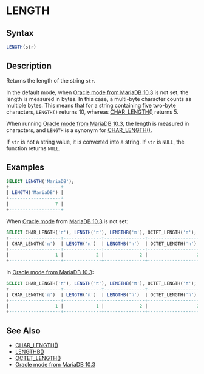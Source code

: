 # LENGTH

## Syntax

```sql
LENGTH(str)
```

## Description

Returns the length of the string `str`.

In the default mode, when [Oracle mode from MariaDB 10.3](/kb/en/sql_modeoracle/#functions) is not set, the length is measured in bytes. In this case, a multi-byte character counts as multiple bytes. This means that for a string
containing five two-byte characters, `LENGTH()` returns 10, whereas [CHAR_LENGTH()](/built-in-functions/string-functions/char_length/) returns 5.

When running [Oracle mode from MariaDB 10.3](/kb/en/sql_modeoracle/#functions), the length is measured in characters, and `LENGTH` is a synonym for [CHAR_LENGTH()](/built-in-functions/string-functions/char_length/).

If `str` is not a string value, it is converted into a string. If `str` is `NULL`, the function returns `NULL`.

## Examples

```sql
SELECT LENGTH('MariaDB');
+-------------------+
| LENGTH('MariaDB') |
+-------------------+
|                 7 |
+-------------------+
```

When [Oracle mode](/kb/en/sql_modeoracle/) from [MariaDB 10.3](/kb/en/what-is-mariadb-103/) is not set:

```sql
SELECT CHAR_LENGTH('π'), LENGTH('π'), LENGTHB('π'), OCTET_LENGTH('π');
+-------------------+--------------+---------------+--------------------+
| CHAR_LENGTH('π')  | LENGTH('π')  | LENGTHB('π')  | OCTET_LENGTH('π')  |
+-------------------+--------------+---------------+--------------------+
|                 1 |            2 |             2 |                  2 |
+-------------------+--------------+---------------+--------------------+
```

In [Oracle mode from MariaDB 10.3](/kb/en/sql_modeoracle/#functions):

```sql
SELECT CHAR_LENGTH('π'), LENGTH('π'), LENGTHB('π'), OCTET_LENGTH('π');
+-------------------+--------------+---------------+--------------------+
| CHAR_LENGTH('π')  | LENGTH('π')  | LENGTHB('π')  | OCTET_LENGTH('π')  |
+-------------------+--------------+---------------+--------------------+
|                 1 |            1 |             2 |                  2 |
+-------------------+--------------+---------------+--------------------+
```

## See Also

- [CHAR_LENGTH()](/built-in-functions/string-functions/char_length/)
- [LENGTHB()](/built-in-functions/string-functions/lengthb/)
- [OCTET_LENGTH()](/built-in-functions/string-functions/octet_length/)
- [Oracle mode from MariaDB 10.3](/kb/en/sql_modeoracle/#simple-syntax-compatibility)